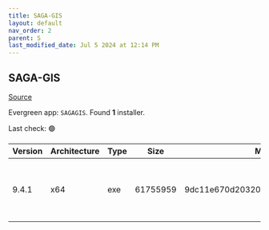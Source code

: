 ```yaml
---
title: SAGA-GIS
layout: default
nav_order: 2
parent: S
last_modified_date: Jul 5 2024 at 12:14 PM
---
```


## SAGA-GIS

[Source](http://www.saga-gis.org/)

Evergreen app: `SAGAGIS`. Found **1** installer.

Last check: 🟢

| Version | Architecture | Type | Size     | Md5                              | URI                                                                                                                                                                                                                            |
| ------- | ------------ | ---- | -------- | -------------------------------- | ------------------------------------------------------------------------------------------------------------------------------------------------------------------------------------------------------------------------------ |
| 9.4.1   | x64          | exe  | 61755959 | 9dc11e670d20320c361d186f2950f56c | [https://netactuate.dl.sourceforge.net/project/saga-gis/SAGA%20-%209/SAGA%20-%209.4.1/saga-9.4.1_x64_setup.exe](https://netactuate.dl.sourceforge.net/project/saga-gis/SAGA%20-%209/SAGA%20-%209.4.1/saga-9.4.1_x64_setup.exe) |
